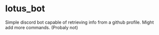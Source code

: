 # lotus_bot
Simple discord bot capable of retrieving info from a github profile. Might add more commands. (Probaly not)
